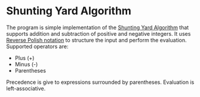 # Shunting Yard Algorithm

The program is simple implementation of the [Shunting Yard Algorithm] that
supports addition and subtraction of positive and negative integers. It uses
[Reverse Polish notation] to structure the input and perform the evaluation.
Supported operators are:

- Plus (+)
- Minus (-)
- Parentheses

Precedence is give to expressions surrounded by parentheses. Evaluation is
left-associative.

[reverse polish notation]: https://en.wikipedia.org/wiki/Reverse_Polish_notation
[shunting yard algorithm]: https://en.wikipedia.org/wiki/Shunting_yard_algorithm
